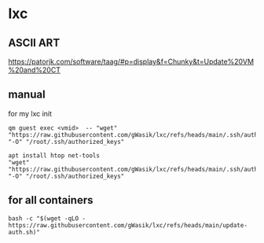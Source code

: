 # lxc

## ASCII ART

https://patorjk.com/software/taag/#p=display&f=Chunky&t=Update%20VM%20and%20CT

## manual

for my lxc init

```
qm guest exec <vmid>  -- "wget" "https://raw.githubusercontent.com/gWasik/lxc/refs/heads/main/.ssh/authorized_keys" "-O" "/root/.ssh/authorized_keys"
```

```
apt install htop net-tools
"wget" "https://raw.githubusercontent.com/gWasik/lxc/refs/heads/main/.ssh/authorized_keys" "-O" "/root/.ssh/authorized_keys"
```

## for all containers

```
bash -c "$(wget -qLO - https://raw.githubusercontent.com/gWasik/lxc/refs/heads/main/update-auth.sh)"
```